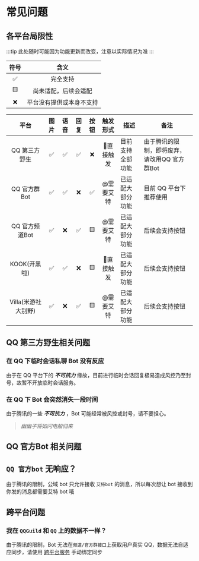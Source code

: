 # 常见问题

## 各平台局限性

:::tip
此处随时可能因为功能更新而改变，注意以实际情况为准
:::

| 符号  |           含义           |
| :---: | :----------------------: |
|   ✅   |         完全支持         |
|   🟨   |   尚未适配，后续会适配   |
|   ❌   | 平台没有提供或本身不支持 |

|        平台         | 图片  | 语音  | 回复  | 按钮  | 触发形式 | 描述             | 备注                                         |
| :-----------------: | :---: | :---: | :---: | :---: | :------: | ---------------- | -------------------------------------------- |
|    QQ 第三方野生    |   ✅   |   ✅   |   ✅   |   ❌   | 🐝直接触发 | 目前支持全部功能 | 由于腾讯的限制，即将废弃，请改用QQ 官方群Bot |
|    QQ 官方群Bot     |   ✅   |   ✅   |   ❌   |   ✅   | @需要艾特 | 已适配大部分功能 | 目前 QQ 平台下推荐使用                       |
|   QQ 官方频道Bot    |   ✅   |   ❌   |   ✅   |   🟨   | @需要艾特 | 已适配大部分功能 | 后续会支持按钮                               |
|    KOOK(开黑啦)     |   ✅   |   ✅   |   ❌   |   🟨   | 🐝直接触发 | 已适配大部分功能 | 后续会支持按钮                               |
| Villa(米游社大别野) |   ✅   |   ❌   |   ✅   |   🟨   | @需要艾特 | 已适配大部分功能 | 后续会支持按钮                               |

## QQ 第三方野生相关问题

### 在 QQ 下临时会话私聊 Bot 没有反应

由于在 QQ 平台下的 ***不可抗力*** 缘故，目前进行临时会话回复极易造成风控乃至封号，故暂不开放临时会话服务。

### 在 QQ 下 Bot 会突然消失一段时间

由于腾讯的一些 ***不可抗力*** ，Bot 可能经常被风控或封号，请不要担心。

> *幽幽子将如闪电般归来*

## QQ 官方Bot 相关问题

## `QQ 官方bot` 无响应？

由于腾讯的限制，公域 bot 只允许接收 `艾特bot` 的消息，所以每次想让 bot 接收到你发的消息都需要艾特 bot 哦

## 跨平台问题

### 我在 `QQGuild` 和 `QQ` 上的数据不一样？

由于腾讯的限制，Bot 无法在`频道/官方群接口`上获取用户真实 QQ，数据无法自适应同步，请使用 [跨平台服务](../function/admin/platform.md) 手动绑定同步
